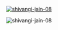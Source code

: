 <p align="left"> <a href="https://github.com/ryo-ma/github-profile-trophy"><img src="https://github-profile-trophy.vercel.app/?username=shivangi-jain-08" alt="shivangi-jain-08" /></a> </p>

<p><img align="center" src="https://github-readme-stats.vercel.app/api/top-langs?username=shivangi-jain-08&show_icons=true&locale=en&layout=compact" alt="shivangi-jain-08" /></p>

